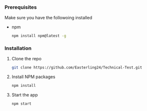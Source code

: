 ### Prerequisites

Make sure you have the followoing installed
* npm
  ```sh
  npm install npm@latest -g
  ```

### Installation



1. Clone the repo
   ```sh
   git clone https://github.com/Easterling24/Technical-Test.git
   ```
2. Install NPM packages
   ```sh
   npm install
   ```
3. Start the app
   ```sh
   npm start
   ```

